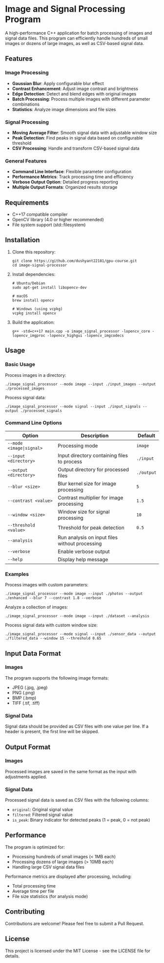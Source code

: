 # Image and Signal Processing Program

A high-performance C++ application for batch processing of images and signal data files. This program can efficiently handle hundreds of small images or dozens of large images, as well as CSV-based signal data.

## Features

### Image Processing
- **Gaussian Blur**: Apply configurable blur effect
- **Contrast Enhancement**: Adjust image contrast and brightness
- **Edge Detection**: Detect and blend edges with original images
- **Batch Processing**: Process multiple images with different parameter combinations
- **Statistics**: Analyze image dimensions and file sizes

### Signal Processing
- **Moving Average Filter**: Smooth signal data with adjustable window size
- **Peak Detection**: Find peaks in signal data based on configurable threshold
- **CSV Processing**: Handle and transform CSV-based signal data

### General Features
- **Command Line Interface**: Flexible parameter configuration
- **Performance Metrics**: Track processing time and efficiency
- **Verbose Output Option**: Detailed progress reporting
- **Multiple Output Formats**: Organized results storage

## Requirements

- C++17 compatible compiler
- OpenCV library (4.0 or higher recommended)
- File system support (std::filesystem)

## Installation

1. Clone this repository:
   ```
   git clone https://github.com/dushyant22181/gpu-course.git
   cd image-signal-processor
   ```

2. Install dependencies:
   ```
   # Ubuntu/Debian
   sudo apt-get install libopencv-dev

   # macOS
   brew install opencv

   # Windows (using vcpkg)
   vcpkg install opencv
   ```

3. Build the application:
   ```
   g++ -std=c++17 main.cpp -o image_signal_processor -lopencv_core -lopencv_imgproc -lopencv_highgui -lopencv_imgcodecs
   ```

## Usage

### Basic Usage

Process images in a directory:
```
./image_signal_processor --mode image --input ./input_images --output ./processed_images
```

Process signal data:
```
./image_signal_processor --mode signal --input ./input_signals --output ./processed_signals
```

### Command Line Options

| Option | Description | Default |
|--------|-------------|---------|
| `--mode <image\|signal>` | Processing mode | `image` |
| `--input <directory>` | Input directory containing files to process | `./input` |
| `--output <directory>` | Output directory for processed files | `./output` |
| `--blur <size>` | Blur kernel size for image processing | `5` |
| `--contrast <value>` | Contrast multiplier for image processing | `1.5` |
| `--window <size>` | Window size for signal processing | `10` |
| `--threshold <value>` | Threshold for peak detection | `0.5` |
| `--analysis` | Run analysis on input files without processing | |
| `--verbose` | Enable verbose output | |
| `--help` | Display help message | |

### Examples

Process images with custom parameters:
```
./image_signal_processor --mode image --input ./photos --output ./enhanced --blur 7 --contrast 1.8 --verbose
```

Analyze a collection of images:
```
./image_signal_processor --mode image --input ./dataset --analysis
```

Process signal data with custom window size:
```
./image_signal_processor --mode signal --input ./sensor_data --output ./filtered_data --window 15 --threshold 0.65
```

## Input Data Format

### Images
The program supports the following image formats:
- JPEG (.jpg, .jpeg)
- PNG (.png)
- BMP (.bmp)
- TIFF (.tif, .tiff)

### Signal Data
Signal data should be provided as CSV files with one value per line. If a header is present, the first line will be skipped.

## Output Format

### Images
Processed images are saved in the same format as the input with adjustments applied.

### Signal Data
Processed signal data is saved as CSV files with the following columns:
- `original`: Original signal value
- `filtered`: Filtered signal value
- `is_peak`: Binary indicator for detected peaks (1 = peak, 0 = not peak)

## Performance

The program is optimized for:
- Processing hundreds of small images (< 1MB each)
- Processing dozens of large images (> 10MB each)
- Handling large CSV signal data files

Performance metrics are displayed after processing, including:
- Total processing time
- Average time per file
- File size statistics (for analysis mode)

## Contributing

Contributions are welcome! Please feel free to submit a Pull Request.

## License

This project is licensed under the MIT License - see the LICENSE file for details.
